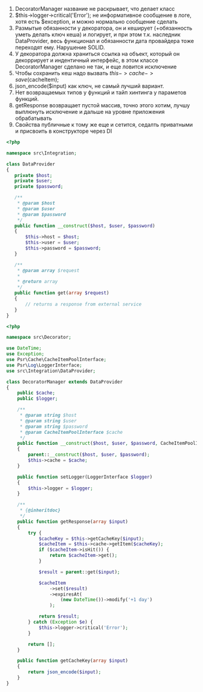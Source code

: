   1. DecoratorManager название не раскрывает, что делает класс
  2. $this->logger->critical('Error'); не информативное сообщение в логе, хотя есть $exception, и можно нормально сообщение сделать
  3. Размытые обязанности у декоратора, он и кеширует (+обязанность уметь делать ключ кеша) и логирует, и при этом т.к. наследник DataProvider,
  весь функционал и обязанности дата провайдера тоже переходят ему. Нарушение SOLID.
  4. У декоратора должна храниться ссылка на объект, который он декоррирует и индентичный интерфейс, в этом классе DecoratorManager
  сделано не так, и еще ловится исключение
  5. Чтобы сохранить кеш надо вызвать $this->cache->save($cacheItem);
  6. json_encode($input) как ключ, не самый лучший вариант.
  7. Нет возвращаемых типов у функций и тайп хинтинга у параметов функций.
  8. getResponse возвращает пустой массив, точно этого хотим, лучшу выплюнуть исключение и дальше на уровне приложения обрабатывать
  9. Свойства публичные к тому же еще и сетится, седалть приватными и присвоить в конструкторе через DI

 ```php
<?php

namespace src\Integration;

class DataProvider
{
    private $host;
    private $user;
    private $password;

    /**
     * @param $host
     * @param $user
     * @param $password
     */
    public function __construct($host, $user, $password)
    {
        $this->host = $host;
        $this->user = $user;
        $this->password = $password;
    }

    /**
     * @param array $request
     *
     * @return array
     */
    public function get(array $request)
    {
        // returns a response from external service
    }
}
```

```php
<?php

namespace src\Decorator;

use DateTime;
use Exception;
use Psr\Cache\CacheItemPoolInterface;
use Psr\Log\LoggerInterface;
use src\Integration\DataProvider;

class DecoratorManager extends DataProvider
{
    public $cache;
    public $logger;

    /**
     * @param string $host
     * @param string $user
     * @param string $password
     * @param CacheItemPoolInterface $cache
     */
    public function __construct($host, $user, $password, CacheItemPoolInterface $cache)
    {
        parent::__construct($host, $user, $password);
        $this->cache = $cache;
    }

    public function setLogger(LoggerInterface $logger)
    {
        $this->logger = $logger;
    }

    /**
     * {@inheritdoc}
     */
    public function getResponse(array $input)
    {
        try {
            $cacheKey = $this->getCacheKey($input);
            $cacheItem = $this->cache->getItem($cacheKey);
            if ($cacheItem->isHit()) {
                return $cacheItem->get();
            }

            $result = parent::get($input);

            $cacheItem
                ->set($result)
                ->expiresAt(
                    (new DateTime())->modify('+1 day')
                );

            return $result;
        } catch (Exception $e) {
            $this->logger->critical('Error');
        }

        return [];
    }

    public function getCacheKey(array $input)
    {
        return json_encode($input);
    }
}
```
